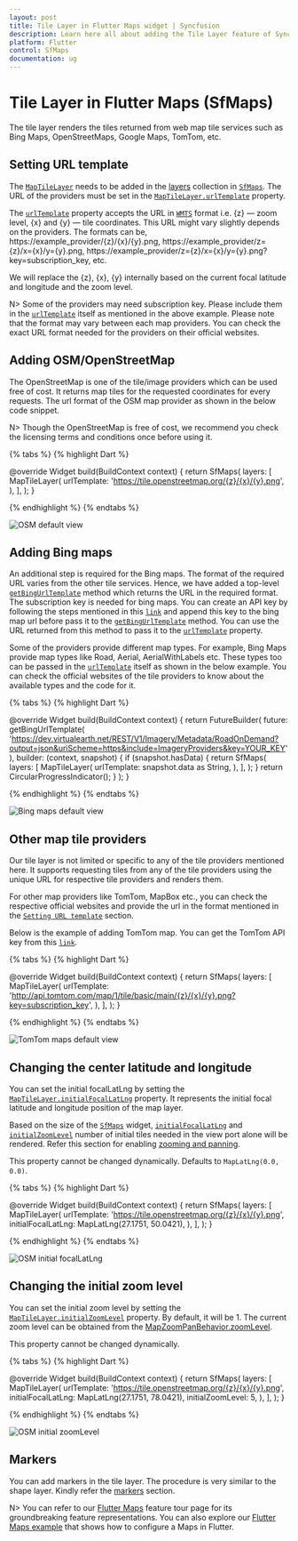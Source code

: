 ```yaml
---
layout: post
title: Tile Layer in Flutter Maps widget | Syncfusion
description: Learn here all about adding the Tile Layer feature of Syncfusion Flutter Maps (SfMaps) widget and more.
platform: Flutter
control: SfMaps
documentation: ug
---
```


# Tile Layer in Flutter Maps (SfMaps)

The tile layer renders the tiles returned from web map tile services such as Bing Maps, OpenStreetMaps, Google Maps, TomTom, etc.

## Setting URL template

The [`MapTileLayer`](https://pub.dev/documentation/syncfusion_flutter_maps/latest/maps/MapTileLayer-class.html) needs to be added in the [layers](https://pub.dev/documentation/syncfusion_flutter_maps/latest/maps/SfMaps/layers.html) collection in [`SfMaps`](https://pub.dev/documentation/syncfusion_flutter_maps/latest/maps/SfMaps-class.html). The URL of the providers must be set in the [`MapTileLayer.urlTemplate`](https://pub.dev/documentation/syncfusion_flutter_maps/latest/maps/MapTileLayer/urlTemplate.html) property.

The [`urlTemplate`](https://pub.dev/documentation/syncfusion_flutter_maps/latest/maps/MapTileLayer/urlTemplate.html) property accepts the URL in [`WMTS`](https://en.wikipedia.org/wiki/Web_Map_Tile_Service) format i.e. {z} — zoom level, {x} and {y} — tile coordinates. This URL might vary slightly depends on the providers. The formats can be,
    https://example_provider/{z}/{x}/{y}.png,
    https://example_provider/z={z}/x={x}/y={y}.png,
    https://example_provider/z={z}/x={x}/y={y}.png?key=subscription_key, etc.

We will replace the {z}, {x}, {y} internally based on the current focal latitude and longitude and the zoom level.

N> Some of the providers may need subscription key. Please include them in the [`urlTemplate`](https://pub.dev/documentation/syncfusion_flutter_maps/latest/maps/MapTileLayer/urlTemplate.html) itself as mentioned in the above example. Please note that the format may vary between each map providers. You can check the exact URL format needed for the providers on their official websites.

## Adding OSM/OpenStreetMap

The OpenStreetMap is one of the tile/image providers which can be used free of cost. It returns map tiles for the requested coordinates for every requests. The url format of the OSM map provider as shown in the below code snippet.

N> Though the OpenStreetMap is free of cost, we recommend you check the licensing terms and conditions once before using it.

{% tabs %}
{% highlight Dart %}

@override
Widget build(BuildContext context) {
    return SfMaps(
        layers: [
            MapTileLayer(
                urlTemplate: 'https://tile.openstreetmap.org/{z}/{x}/{y}.png',
            ),
        ],
    );
}
 
{% endhighlight %}
{% endtabs %}

![OSM default view](images/tile-layer/osm_maps_default.png)

## Adding Bing maps

An additional step is required for the Bing maps. The format of the required URL varies from the other tile services. Hence, we have added a top-level [`getBingUrlTemplate`](https://pub.dev/documentation/syncfusion_flutter_maps/latest/maps/getBingUrlTemplate.html) method which returns the URL in the required format. The subscription key is needed for bing maps. You can create an API key by following the steps mentioned in this [`link`](https://docs.microsoft.com/en-us/bingmaps/getting-started/bing-maps-dev-center-help/getting-a-bing-maps-key) and append this key to the bing map url before pass it to the [`getBingUrlTemplate`](https://pub.dev/documentation/syncfusion_flutter_maps/latest/maps/getBingUrlTemplate.html) method. You can use the URL returned from this method to pass it to the [`urlTemplate`](https://pub.dev/documentation/syncfusion_flutter_maps/latest/maps/MapTileLayer/urlTemplate.html) property.

Some of the providers provide different map types. For example, Bing Maps provide map types like Road, Aerial, AerialWithLabels etc. These types too can be passed in the [`urlTemplate`](https://pub.dev/documentation/syncfusion_flutter_maps/latest/maps/MapTileLayer/urlTemplate.html) itself as shown in the below example. You can check the official websites of the tile providers to know about the available types and the code for it.

{% tabs %}
{% highlight Dart %}

@override
Widget build(BuildContext context) {
    return FutureBuilder(
        future: getBingUrlTemplate(
            'https://dev.virtualearth.net/REST/V1/Imagery/Metadata/RoadOnDemand?output=json&uriScheme=https&include=ImageryProviders&key=YOUR_KEY'),
        builder: (context, snapshot) {
            if (snapshot.hasData) {
                return SfMaps(
                    layers: [
                        MapTileLayer(
                            urlTemplate: snapshot.data as String,
                        ),
                    ],
                );
           }
        return CircularProgressIndicator();
        }
    );
}
 
{% endhighlight %}
{% endtabs %}

![Bing maps default view](images/tile-layer/bing_maps_default.png)

## Other map tile providers

Our tile layer is not limited or specific to any of the tile providers mentioned here. It supports requesting tiles from any of the tile providers using the unique URL for respective tile providers and renders them.

For other map providers like TomTom, MapBox etc., you can check the respective official websites and provide the url in the format mentioned in the [`Setting URL template`](https://help.syncfusion.com/flutter/maps/tile-layer#setting-url-template) section.

Below is the example of adding TomTom map. You can get the TomTom API key from this [`link`](https://developer.tomtom.com/maps-api).

{% tabs %}
{% highlight Dart %}

@override
Widget build(BuildContext context) {
    return SfMaps(
        layers: [
            MapTileLayer(
                urlTemplate: 'http://api.tomtom.com/map/1/tile/basic/main/{z}/{x}/{y}.png?key=subscription_key',
            ),
        ],
    );
}

{% endhighlight %}
{% endtabs %}

![TomTom maps default view](images/tile-layer/tom_tom_default.png)

## Changing the center latitude and longitude

You can set the initial focalLatLng by setting the [`MapTileLayer.initialFocalLatLng`](https://pub.dev/documentation/syncfusion_flutter_maps/latest/maps/MapTileLayer/initialFocalLatLng.html) property. It represents the initial focal latitude and longitude position of the map layer.

Based on the size of the [`SfMaps`](https://pub.dev/documentation/syncfusion_flutter_maps/latest/maps/SfMaps-class.html) widget, [`initialFocalLatLng`](https://pub.dev/documentation/syncfusion_flutter_maps/latest/maps/MapTileLayer/initialFocalLatLng.html) and [`initialZoomLevel`](https://pub.dev/documentation/syncfusion_flutter_maps/latest/maps/MapTileLayer/initialZoomLevel.html) number of initial tiles needed in the view port alone will be rendered. Refer this section for enabling [zooming and panning](https://help.syncfusion.com/flutter/maps/zoom-pan).

This property cannot be changed dynamically. Defaults to `MapLatLng(0.0, 0.0)`.

{% tabs %}
{% highlight Dart %}

@override
Widget build(BuildContext context) {
    return SfMaps(
        layers: [
            MapTileLayer(
                urlTemplate: 'https://tile.openstreetmap.org/{z}/{x}/{y}.png',
                initialFocalLatLng: MapLatLng(27.1751, 50.0421),
            ),
        ],
    );
}
 
{% endhighlight %}
{% endtabs %}

![OSM initial focalLatLng](images/tile-layer/osm_initial_focallatlng.png)

## Changing the initial zoom level

You can set the initial zoom level by setting the [`MapTileLayer.initialZoomLevel`](https://pub.dev/documentation/syncfusion_flutter_maps/latest/maps/MapTileLayer/initialZoomLevel.html) property. By default, it will be 1. The current zoom level can be obtained from the [MapZoomPanBehavior.zoomLevel](https://pub.dev/documentation/syncfusion_flutter_maps/latest/maps/MapZoomPanBehavior/zoomLevel.html).

This property cannot be changed dynamically.

{% tabs %}
{% highlight Dart %}

@override
Widget build(BuildContext context) {
    return SfMaps(
        layers: [
            MapTileLayer(
                urlTemplate: 'https://tile.openstreetmap.org/{z}/{x}/{y}.png',
                initialFocalLatLng: MapLatLng(27.1751, 78.0421),
                initialZoomLevel: 5,
            ),
        ],
    );
}
 
{% endhighlight %}
{% endtabs %}

![OSM initial zoomLevel](images/tile-layer/osm_initial_zoomlevel.png)

## Markers

You can add markers in the tile layer. The procedure is very similar to the shape layer. Kindly refer the [markers](https://help.syncfusion.com/flutter/maps/markers#adding-markers) section.

N> You can refer to our [Flutter Maps](https://www.syncfusion.com/flutter-widgets/flutter-maps) feature tour page for its groundbreaking feature representations. You can also explore our [Flutter Maps example](https://flutter.syncfusion.com/#/maps/shape-layer/range-color-mapping) that shows how to configure a Maps in Flutter.